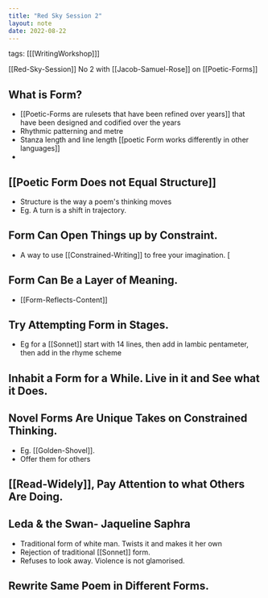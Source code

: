 ```yaml
---
title: "Red Sky Session 2"
layout: note
date: 2022-08-22
---
```


tags: [[[WritingWorkshop]]]

[[Red-Sky-Session]] No 2 with [[Jacob-Samuel-Rose]] on [[Poetic-Forms]]

## What is Form?

- [[Poetic-Forms are rulesets that have been refined over years]] that have been designed and codified over the years
- Rhythmic patterning and metre
- Stanza length and line length
[[poetic Form works differently in other languages]]
- 

## [[Poetic Form Does not Equal Structure]]

-   Structure is the way a poem's thinking moves
-   Eg. A turn is a shift in trajectory.

## Form Can Open Things up by Constraint.

- A way to use [[Constrained-Writing]] to free your imagination. [

## Form Can Be a Layer of Meaning.

- [[Form-Reflects-Content]]

## Try Attempting Form in Stages.

-   Eg  for a [[Sonnet]] start with 14 lines, then add in Iambic pentameter, then add in the rhyme scheme

## Inhabit a Form for a While. Live in it and See what it Does.

## Novel Forms Are Unique Takes on Constrained Thinking.

- Eg. [[Golden-Shovel]].
- Offer them for others

## [[Read-Widely]], Pay Attention to what Others Are Doing.

## Leda & the Swan- Jaqueline Saphra

-   Traditional form of white man. Twists it and makes it her own
-   Rejection of traditional [[Sonnet]] form.
-   Refuses to look away. Violence is not glamorised.

## Rewrite Same Poem in Different Forms.
